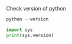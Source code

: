 Check version of python

```python
python --version
```

```python
import sys
print(sys.version)
```
